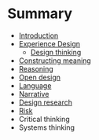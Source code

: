 # Summary

* [Introduction](README.md)
* [Experience Design](topics/experience_design.md)
   * [Design thinking](topics/design_thinking.md)
* [Constructing meaning](topics/constructing_meaning.md)
* [Reasoning](topics/reasoning.md)
* [Open design](topics/open_design.md)
* [Language](topics/language.md)
* [Narrative](topics/narrative.md)
* [Design research](topics/design_research.md)
* [Risk](topics/risk.md)
* Critical thinking
* Systems thinking

